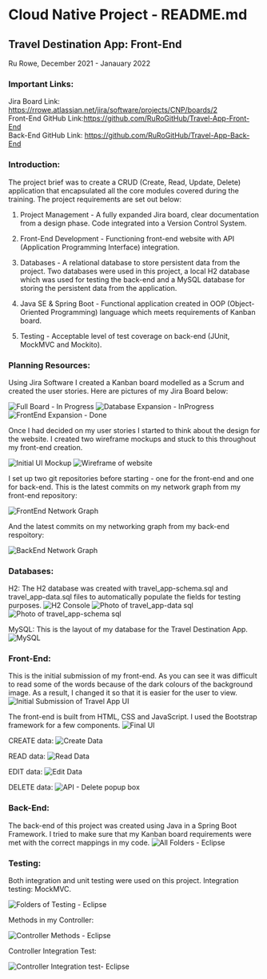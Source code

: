# Cloud Native Project - README.md

## Travel Destination App: Front-End 
Ru Rowe, December 2021 - Janauary 2022

### Important Links:
Jira Board Link: https://rrowe.atlassian.net/jira/software/projects/CNP/boards/2 \
Front-End GitHub Link:https://github.com/RuRoGitHub/Travel-App-Front-End \
Back-End GitHub Link: https://github.com/RuRoGitHub/Travel-App-Back-End

### Introduction:
The project brief was to create a CRUD (Create, Read, Update, Delete) application that encapsulated all the core modules covered during the training. The project requirements are set out below: 

1. Project Management - A fully expanded Jira board, clear documentation from a design phase. Code integrated into a Version Control System.

2. Front-End Development - Functioning front-end website with API (Application Programming Interface) integration.

3. Databases - A relational database to store persistent data from the project. Two databases were used in this project, a local H2 database which was used for testing the back-end and a MySQL database for storing the persistent data from the application.

4. Java SE & Spring Boot - Functional application created in OOP (Object-Oriented Programming) language which meets requirements of Kanban board.

5. Testing - Acceptable level of test coverage on back-end (JUnit, MockMVC and Mockito).

### Planning Resources:
Using Jira Software I created a Kanban board modelled as a Scrum and created the user stories. Here are pictures of my Jira Board below:

![Full Board - In Progress](https://user-images.githubusercontent.com/93253355/148922710-2ff8a211-59ca-460a-9102-daf1ad7a9186.jpeg)
![Database Expansion - InProgress](https://user-images.githubusercontent.com/93253355/148922848-33f3b1d1-bf46-4f06-879d-175fa08ed4a4.jpeg)
![FrontEnd Expansion - Done](https://user-images.githubusercontent.com/93253355/148922868-07ecce9e-a63a-428f-9ae9-07f6c0c36840.jpeg)

Once I had decided on my user stories I started to think about the design for the website. I created two wireframe mockups and stuck to this throughout my front-end creation.

![Initial UI Mockup](https://user-images.githubusercontent.com/93253355/148923264-3e8695b4-bc37-49e9-8a0c-f62a10b212f6.png)
![Wireframe of website](https://user-images.githubusercontent.com/93253355/148923237-8d7c299e-1a06-422c-b001-d3bd7ceeba46.png)

I set up two git repositories before starting - one for the front-end and one for back-end. This is the latest commits on my network graph from my front-end repository:

![FrontEnd Network Graph](https://user-images.githubusercontent.com/93253355/148923502-8e97bd2b-8cb7-432a-9b57-27bf10be0420.jpeg)

And the latest commits on my networking graph from my back-end respoitory:

![BackEnd Network Graph](https://user-images.githubusercontent.com/93253355/148923496-a59538a2-9e92-48bd-a625-eb342669ec35.jpeg)


### Databases:
H2: The H2 database was created with travel_app-schema.sql and travel_app-data.sql files to automatically populate the fields for testing purposes.
![H2 Console](https://user-images.githubusercontent.com/93253355/148993048-f83f9d67-92f8-4f85-a702-61c9294eaedc.jpeg)
![Photo of travel_app-data sql](https://user-images.githubusercontent.com/93253355/148993509-efaa5ba7-af16-466a-a32a-2389c272bd1c.png)
![Photo of travel_app-schema sql](https://user-images.githubusercontent.com/93253355/148993529-27390245-dda2-4bfe-92b1-b2e39a8658b0.png)

MySQL: This is the layout of my database for the Travel Destination App.
![MySQL](https://user-images.githubusercontent.com/93253355/148994009-b895a46c-ac9a-4c25-ab32-54cbf068cb14.png)


### Front-End: 
This is the initial submission of my front-end.  As you can see it was difficult to read some of the words because of the dark colours of the background image. As a result, I changed it so that it is easier for the user to view.
![Initial Submission of Travel App UI](https://user-images.githubusercontent.com/93253355/148995324-45eb9d0c-4be6-45e6-9a03-f0ab7b4607d2.jpeg)

The front-end is built from HTML, CSS and JavaScript. I used the Bootstrap framework for a few components.
![Final UI](https://user-images.githubusercontent.com/93253355/148923598-d64819ce-66b1-46b0-a017-dfdf3df6880a.jpeg)

CREATE data:
![Create Data](https://user-images.githubusercontent.com/93253355/148923744-e9a7df7d-37d3-4e6c-b798-3f7c1fbda066.jpeg)

READ data:
![Read Data](https://user-images.githubusercontent.com/93253355/148923816-01c06c71-e93e-4fdf-89a9-62c45165e28b.jpeg)

EDIT data:
![Edit Data](https://user-images.githubusercontent.com/93253355/148923755-caf8bc9d-aac3-4895-8dbd-5af615b5f2e0.jpeg)

DELETE data:
![API - Delete popup box](https://user-images.githubusercontent.com/93253355/148923859-5971e9e6-46b9-49a8-a7c8-392abcbce301.png)

### Back-End:
The back-end of this project was created using Java in a Spring Boot Framework. I tried to make sure that my Kanban board requirements were met with the correct mappings in my code.
![All Folders - Eclipse](https://user-images.githubusercontent.com/93253355/148923914-8dc4155e-1836-4883-a3b0-2e4fdf765430.png)

### Testing:
Both integration and unit testing were used on this project. Integration testing: MockMVC.

![Folders of Testing - Eclipse](https://user-images.githubusercontent.com/93253355/148924029-3f9e0f3e-fbb8-406e-8da4-38b33fc21c52.png)

Methods in my Controller:

![Controller Methods - Eclipse](https://user-images.githubusercontent.com/93253355/148924128-26ad9103-6e3d-4c23-a0ec-a57bc3d35e64.png)

Controller Integration Test:

![Controller Integration test- Eclipse](https://user-images.githubusercontent.com/93253355/148924182-81011373-b164-4f00-b52a-5bd2604f46ab.png)

